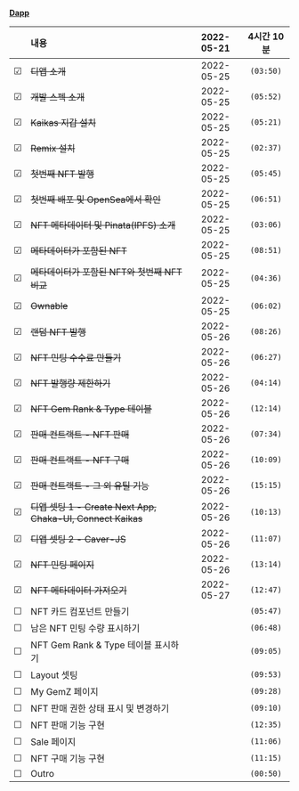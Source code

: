 **[Dapp](https://www.inflearn.com/course/%EB%94%94%EC%95%B1-%ED%94%84%EB%A1%9C%EC%A0%9D%ED%8A%B8-2/)**

<!-- 미완료 &#9744; -->
<!-- 완료 &#9745; -->

|         | 내용                                                        | 2022-05-21 | 4시간 10분 |
| :-----: | :---------------------------------------------------------- | :--------: | :--------: |
| &#9745; | ~~디앱 소개~~                                               | 2022-05-25 | `(03:50)`  |
| &#9745; | ~~개발 스펙 소개~~                                          | 2022-05-25 | `(05:52)`  |
| &#9745; | ~~Kaikas 지갑 설치~~                                        | 2022-05-25 | `(05:21)`  |
| &#9745; | ~~Remix 설치~~                                              | 2022-05-25 | `(02:37)`  |
| &#9745; | ~~첫번째 NFT 발행~~                                         | 2022-05-25 | `(05:45)`  |
| &#9745; | ~~첫번째 배포 및 OpenSea에서 확인~~                         | 2022-05-25 | `(06:51)`  |
| &#9745; | ~~NFT 메타데이터 및 Pinata(IPFS) 소개~~                     | 2022-05-25 | `(03:06)`  |
| &#9745; | ~~메타데이터가 포함된 NFT~~                                 | 2022-05-25 | `(08:51)`  |
| &#9745; | ~~메타데이터가 포함된 NFT와 첫번째 NFT 비교~~               | 2022-05-25 | `(04:36)`  |
| &#9745; | ~~Ownable~~                                                 | 2022-05-25 | `(06:02)`  |
| &#9745; | ~~랜덤 NFT 발행~~                                           | 2022-05-26 | `(08:26)`  |
| &#9745; | ~~NFT 민팅 수수료 만들기~~                                  | 2022-05-26 | `(06:27)`  |
| &#9745; | ~~NFT 발행량 제한하기~~                                     | 2022-05-26 | `(04:14)`  |
| &#9745; | ~~NFT Gem Rank & Type 테이블~~                              | 2022-05-26 | `(12:14)`  |
| &#9745; | ~~판매 컨트랙트 - NFT 판매~~                                | 2022-05-26 | `(07:34)`  |
| &#9745; | ~~판매 컨트랙트 - NFT 구매~~                                | 2022-05-26 | `(10:09)`  |
| &#9745; | ~~판매 컨트랙트 - 그 외 유틸 기능~~                         | 2022-05-26 | `(15:15)`  |
| &#9745; | ~~디앱 셋팅 1 - Create Next App, Chaka-UI, Connect Kaikas~~ | 2022-05-26 | `(10:13)`  |
| &#9745; | ~~디앱 셋팅 2 - Caver-JS~~                                  | 2022-05-26 | `(11:07)`  |
| &#9745; | ~~NFT 민팅 페이지~~                                         | 2022-05-26 | `(13:14)`  |
| &#9745; | ~~NFT 메타데이터 가져오기~~                                 | 2022-05-27 | `(12:47)`  |
| &#9744; | NFT 카드 컴포넌트 만들기                                    |            | `(05:47)`  |
| &#9744; | 남은 NFT 민팅 수량 표시하기                                 |            | `(06:48)`  |
| &#9744; | NFT Gem Rank & Type 테이블 표시하기                         |            | `(09:05)`  |
| &#9744; | Layout 셋팅                                                 |            | `(09:53)`  |
| &#9744; | My GemZ 페이지                                              |            | `(09:28)`  |
| &#9744; | NFT 판매 권한 상태 표시 및 변경하기                         |            | `(09:10)`  |
| &#9744; | NFT 판매 기능 구현                                          |            | `(12:35)`  |
| &#9744; | Sale 페이지                                                 |            | `(11:06)`  |
| &#9744; | NFT 구매 기능 구현                                          |            | `(11:15)`  |
| &#9744; | Outro                                                       |            | `(00:50)`  |
